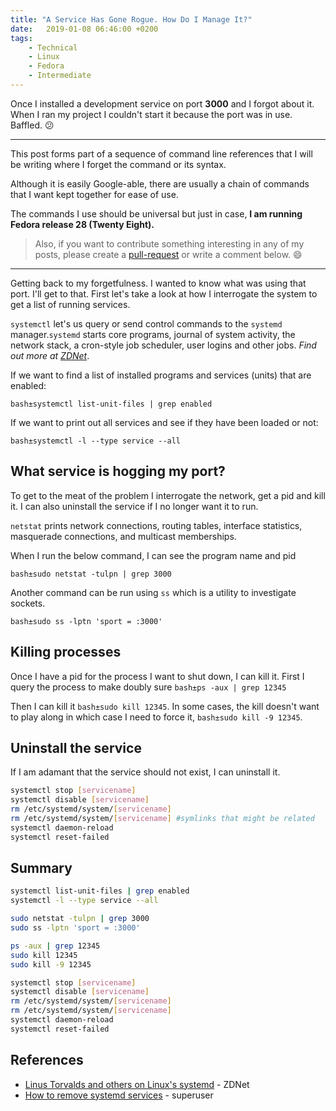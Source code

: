```yaml
---
title: "A Service Has Gone Rogue. How Do I Manage It?"
date:   2019-01-08 06:46:00 +0200
tags:
    - Technical
    - Linux
    - Fedora
    - Intermediate
---
```


Once I installed a development service on port **3000** and I forgot about it. When I ran my project I couldn't start it because the port
was in use. Baffled. :confused:

---

This post forms part of a sequence of command line references that I
will be writing where I forget the command or its syntax.

Although it is easily Google-able, there are usually a chain of
commands that I want kept together for ease of use.

The commands I use should be universal but just in case, **I am
running Fedora release 28 (Twenty Eight).**

> Also, if you want to contribute something interesting in any of
> my posts, please create a [pull-request](https://github.com/cbillowes/curious-programmer-helium) or write a
> comment below. :smile:

---

Getting back to my forgetfulness. I wanted to know what was using
that port. I'll get to that. First let's take a look at how I interrogate the system to get a list of running services.

`systemctl` let's us query or send control commands to the `systemd`
manager.`systemd` starts core programs, journal of system activity,
the network stack, a cron-style job scheduler, user logins and other
jobs. *Find out more at [ZDNet](https://www.zdnet.com/article/linus-torvalds-and-others-on-linuxs-systemd/)*.

If we want to find a list of installed programs and services (units)
that are enabled:

`bash±systemctl list-unit-files | grep enabled`

If we want to print out all services and see if they have been loaded
or not:

`bash±systemctl -l --type service --all`

## What service is hogging my port?

To get to the meat of the problem I interrogate the network, get a
pid and kill it. I can also uninstall the service if I no longer want
it to run.

`netstat` prints network connections, routing tables, interface statistics, masquerade connections, and multicast memberships.

When I run the below command, I can see the program name and pid

`bash±sudo netstat -tulpn | grep 3000`

Another command can be run using `ss` which is a utility to
investigate sockets.

`bash±sudo ss -lptn 'sport = :3000'`

## Killing processes

Once I have a pid for the process I want to shut down, I can kill it.
First I query the process to make doubly sure `bash±ps -aux | grep 12345`

Then I can kill it `bash±sudo kill 12345`. In some cases, the kill
doesn't want to play along in which case I need to force it,
`bash±sudo kill -9 12345`.

## Uninstall the service

If I am adamant that the service should not exist, I can uninstall it.

```bash
systemctl stop [servicename]
systemctl disable [servicename]
rm /etc/systemd/system/[servicename]
rm /etc/systemd/system/[servicename] #symlinks that might be related
systemctl daemon-reload
systemctl reset-failed
```

## Summary

```bash
systemctl list-unit-files | grep enabled
systemctl -l --type service --all
```

```bash
sudo netstat -tulpn | grep 3000
sudo ss -lptn 'sport = :3000'
```

```bash
ps -aux | grep 12345
sudo kill 12345
sudo kill -9 12345
```

```bash
systemctl stop [servicename]
systemctl disable [servicename]
rm /etc/systemd/system/[servicename]
rm /etc/systemd/system/[servicename]
systemctl daemon-reload
systemctl reset-failed
```

## References

* [Linus Torvalds and others on Linux's systemd](https://www.zdnet.com/article/linus-torvalds-and-others-on-linuxs-systemd/) - ZDNet
* [How to remove systemd services](https://superuser.com/questions/513159/how-to-remove-systemd-services) - superuser